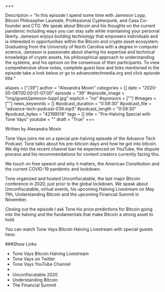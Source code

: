 +++

Description = "In this episode I spend some time with Jameson Lopp, Bitcoin Philosopher Laureate, Professional Cypherpunk, and Casa Co-founder and CTO. We speak about Bitcoin and his thoughts on the current pandemic including ways you can stay safe while maintaining your personal liberty. Jameson enjoys building technology that empowers individuals and is interested in opportunities within the Bitcoin and crypto asset ecosystem. Graduating from the University of North Carolina with a degree in computer science, Jameson is passionate about sharing his expertise and technical knowledge of crypto assets, his philosophical approach to understanding the systems, and his opinion on the consensus of their participants. To view comprehensive show notes, complete guest bios and links mentioned in the episode take a look below or go to advancetechmedia.org and click episode title."

aliases = ["/39"]
author = "Alexandra Moxin"
categories = []
date = "2020-05-08T00:00:01-07:00"
episode = "39"
#episode_image = "img/guest/jameson-lopp1.jpg"
explicit = "no"
#sponsors = [""]
#images = [""]
news_keywords = []
#podcast_duration = "0:59:30"
#podcast_file = "advance-tech-podcast-039.mp3"
#podcast_length = "0:59:30"
#podcast_bytes = "42199518"
tags = []
title = "Pre-Halving Special with Tone Vays"
youtube = ""
draft = "True"
+++

Written by Alexandra Moxin

Tone Vays joins me on a special pre-halving episode of the Advance Tech Podcast. Tone talks about his pre-bitcoin days and how he got into bitcoin. We dig into the recent channel ban he experienced on YouTube, the dispute process and his recommendations for content creators currently facing this. 

We touch on free speech and why it matters, the American Constitution and the current COVID-19 pandemic and lockdown.

Tone organized and hosted Unconfiscatable, the last major Bitcoin conference in 2020, just prior to the global lockdown. We speak about Unconfiscatable, virtual events, his upcoming Halving Livestream on May 11th,  Understanding Bitcoin and the upcoming Financial Summit in November.

Closing out the episode I ask Tone his price predictions for Bitcoin going into the halving and the fundamentals that make Bitcoin a strong asset to hold.

You can watch Tone Vays Bitcoin Halving Livestream with special guests here: 

###Show Links

* Tone Vays Bitcoin Halving Livestream
* Tone Vays on Twitter
* Tone Vays YouTube Channel
* 
* Unconfiscatable 2020
* Understanding Bitcoin
* The Financial Summit
